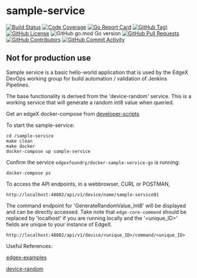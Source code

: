 # sample-service
[![Build Status](https://jenkins.edgexfoundry.org/view/EdgeX%20Foundry%20Project/job/edgexfoundry/job/sample-service/job/master/badge/icon)](https://jenkins.edgexfoundry.org/view/EdgeX%20Foundry%20Project/job/edgexfoundry/job/sample-service/job/master/) [![Code Coverage](https://codecov.io/gh/edgexfoundry/sample-service/branch/master/graph/badge.svg?token=QrtB3XMRUl)](https://codecov.io/gh/edgexfoundry/sample-service) [![Go Report Card](https://goreportcard.com/badge/github.com/edgexfoundry/sample-service)](https://goreportcard.com/report/github.com/edgexfoundry/sample-service) [![GitHub Tag)](https://img.shields.io/github/v/tag/edgexfoundry/sample-service?include_prereleases&sort=semver&label=latest)](https://github.com/edgexfoundry/sample-service/tags) [![GitHub License](https://img.shields.io/github/license/edgexfoundry/sample-service)](https://choosealicense.com/licenses/apache-2.0/) ![GitHub go.mod Go version](https://img.shields.io/github/go-mod/go-version/edgexfoundry/sample-service) [![GitHub Pull Requests](https://img.shields.io/github/issues-pr-raw/edgexfoundry/sample-service)](https://github.com/edgexfoundry/sample-service/pulls) [![GitHub Contributors](https://img.shields.io/github/contributors/edgexfoundry/sample-service)](https://github.com/edgexfoundry/sample-service/contributors) [![GitHub Commit Activity](https://img.shields.io/github/commit-activity/m/edgexfoundry/sample-service)](https://github.com/edgexfoundry/sample-service/commits)
## Not for production use
Sample service is a basic hello-world application that is used by the EdgeX DevOps working group for build automation / validation of Jenkins Pipelines.

The base functionality is derived from the 'device-random' service. This is a working service that will generate a random int8 value when queried.

Get an edgeX docker-compose from [developer-scripts](https://github.com/edgexfoundry/developer-scripts/tree/master/releases)


To start the sample-service:
```
cd /sample-service
make clean
make docker
docker-compose up sample-service
```

Confirm the service `edgexfoundry/docker-sample-service-go` is running:
```
docker-compose ps
```

To access the API endpoints, in a webbrowser, CURL or POSTMAN,
```
http://localhost:48082/api/v1/device/name/sample-service01
```
The command endpoint for 'GenerateRandomValue_Int8' will be displayed and can be directly accessed. Take note that `edge-core-command` should be replaced by 'localhost' if you are running locally and the '<unique_ID>' fields are unique to your instance of EdgeX.
```
http://localhost:48082/api/v1/device/<unique_ID>/command/<unique_ID>
```

Useful References:

[edgex-examples](https://github.com/edgexfoundry/edgex-examples)

[device-random](https://github.com/edgexfoundry/device-random)

